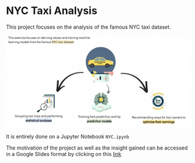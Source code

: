 # NYC Taxi Analysis

This project focuses on the analysis of the famous NYC taxi dataset. 

![alt text](pic.png)

It is entirely done on a Jupyter Notebook `NYC.ipynb`

The motivation of the project as well as the insight gained can be accessed in a Google Slides format by clicking on this [link](https://docs.google.com/presentation/d/1nFowM63-fCoBtXVkmLWWV0zPij7VZZ9j94-1VHuh89M/edit#slide=id.g105353014c9_0_310)
